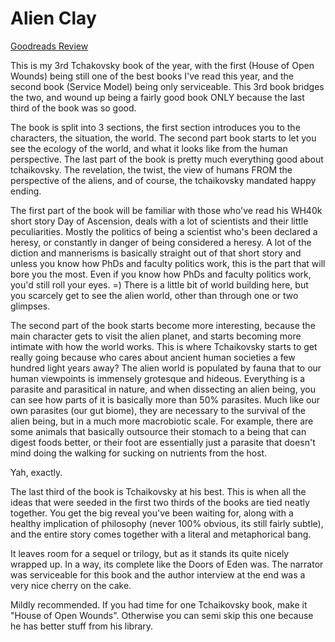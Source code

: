 # Alien Clay
[Goodreads Review](https://www.goodreads.com/review/show/6882203278)

This is my 3rd Tchakovsky book of the year, with the first (House of Open Wounds) being still one of the best books I've read this year, and the second book (Service Model) being only serviceable. This 3rd book bridges the two, and wound up being a fairly good book ONLY because the last third of the book was so good.

The book is split into 3 sections, the first section introduces you to the characters, the situation, the world. The second part book starts to let you see the ecology of the world, and what it looks like from the human perspective. The last part of the book is pretty much everything good about tchaikovsky. The revelation, the twist, the view of humans FROM the perspective of the aliens, and of course, the tchaikovsky mandated happy ending.

The first part of the book will be familiar with those who've read his WH40k short story Day of Ascension, deals with a lot of scientists and their little peculiarities. Mostly the politics of being a scientist who's been declared a heresy, or constantly in danger of being considered a heresy. A lot of the diction and mannerisms is basically straight out of that short story and unless you know how PhDs and faculty politics work, this is the part that will bore you the most. Even if you know how PhDs and faculty politics work, you'd still roll your eyes. =) There is a little bit of world building here, but you scarcely get to see the alien world, other than through one or two glimpses.

The second part of the book starts become more interesting, because the main character gets to visit the alien planet, and starts becoming more intimate with how the world works. This is where Tchaikovsky starts to get really going because who cares about ancient human societies a few hundred light years away? The alien world is populated by fauna that to our human viewpoints is immensely grotesque and hideous. Everything is a parasite and parasitical in nature, and when dissecting an alien being, you can see how parts of it is basically more than 50% parasites. Much like our own parasites (our gut biome), they are necessary to the survival of the alien being, but in a much more macrobiotic scale. For example, there are some animals that basically outsource their stomach to a being that can digest foods better, or their foot are essentially just a parasite that doesn't mind doing the walking for sucking on nutrients from the host.

Yah, exactly.

The last third of the book is Tchaikovsky at his best. This is when all the ideas that were seeded in the first two thirds of the books are tied neatly together. You get the big reveal you've been waiting for, along with a healthy implication of philosophy (never 100% obvious, its still fairly subtle), and the entire story comes together with a literal and metaphorical bang.

It leaves room for a sequel or trilogy, but as it stands its quite nicely wrapped up. In a way, its complete like the Doors of Eden was. The narrator was serviceable for this book and the author interview at the end was a very nice cherry on the cake.

Mildly recommended. If you had time for one Tchaikovsky book, make it "House of Open Wounds". Otherwise you can semi skip this one because he has better stuff from his library.